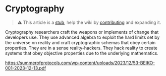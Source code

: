 # Cryptography

> :warning: This article is a [stub](https://en.wikipedia.org/wiki/Wikipedia:Stub), help the wiki by [contributing](/contributing.md) and expanding it.

Cryptography researchers craft the weapons or implements of change that developers use. They use advanced algebra to exploit the hard limits set by the universe on reality and craft cryptographic schemas that obey certain properties. They are in a sense reality-hackers. They hack reality to create systems that obey objective properties due to the underlying mathematics. 

https://summerofprotocols.com/wp-content/uploads/2023/12/53-BEIKO-001-2023-12-13.pdf